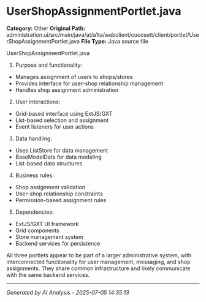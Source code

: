 # UserShopAssignmentPortlet.java

**Category:** Other
**Original Path:** administration.ui/src/main/java/at/a1ta/webclient/cucosett/client/portlet/UserShopAssignmentPortlet.java
**File Type:** Java source file

UserShopAssignmentPortlet.java
1. Purpose and functionality:
- Manages assignment of users to shops/stores
- Provides interface for user-shop relationship management
- Handles shop assignment administration

2. User interactions:
- Grid-based interface using ExtJS/GXT
- List-based selection and assignment
- Event listeners for user actions

3. Data handling:
- Uses ListStore for data management
- BaseModelData for data modeling
- List-based data structures

4. Business rules:
- Shop assignment validation
- User-shop relationship constraints
- Permission-based assignment rules

5. Dependencies:
- ExtJS/GXT UI framework
- Grid components
- Store management system
- Backend services for persistence

All three portlets appear to be part of a larger administrative system, with interconnected functionality for user management, messaging, and shop assignments. They share common infrastructure and likely communicate with the same backend services.

---
*Generated by AI Analysis - 2025-07-05 14:35:13*
